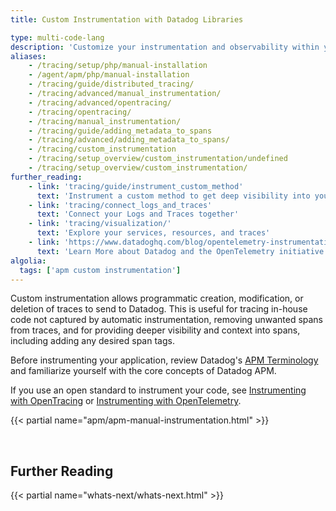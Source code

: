 ```yaml
---
title: Custom Instrumentation with Datadog Libraries

type: multi-code-lang
description: 'Customize your instrumentation and observability within your Datadog traces.'
aliases:
    - /tracing/setup/php/manual-installation
    - /agent/apm/php/manual-installation
    - /tracing/guide/distributed_tracing/
    - /tracing/advanced/manual_instrumentation/
    - /tracing/advanced/opentracing/
    - /tracing/opentracing/
    - /tracing/manual_instrumentation/
    - /tracing/guide/adding_metadata_to_spans
    - /tracing/advanced/adding_metadata_to_spans/
    - /tracing/custom_instrumentation
    - /tracing/setup_overview/custom_instrumentation/undefined
    - /tracing/setup_overview/custom_instrumentation/
further_reading:
    - link: 'tracing/guide/instrument_custom_method'
      text: 'Instrument a custom method to get deep visibility into your business logic'
    - link: 'tracing/connect_logs_and_traces'
      text: 'Connect your Logs and Traces together'
    - link: 'tracing/visualization/'
      text: 'Explore your services, resources, and traces'
    - link: 'https://www.datadoghq.com/blog/opentelemetry-instrumentation/'
      text: 'Learn More about Datadog and the OpenTelemetry initiative'
algolia:
  tags: ['apm custom instrumentation']
---
```


Custom instrumentation allows programmatic creation, modification, or deletion of traces to send to Datadog. This is useful for tracing in-house code not captured by automatic instrumentation, removing unwanted spans from traces, and for providing deeper visibility and context into spans, including adding any desired span tags.

Before instrumenting your application, review Datadog's [APM Terminology][2] and familiarize yourself with the core concepts of Datadog APM.

If you use an open standard to instrument your code, see [Instrumenting with OpenTracing][3] or [Instrumenting with OpenTelemetry][4].

{{< partial name="apm/apm-manual-instrumentation.html" >}}


<br>

## Further Reading

{{< partial name="whats-next/whats-next.html" >}}


[2]: /tracing/glossary
[3]: /tracing/trace_collection/opentracing/
[4]: /tracing/trace_collection/otel_instrumentation
